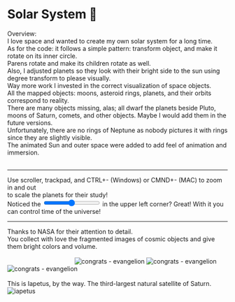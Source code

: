 # Solar System 💛

Overview:<br>
I love space and wanted to create my own solar system for a long time.<br>
As for the code: it follows a simple pattern: transform object, and make it rotate on its inner circle.<br>
Parens rotate and make its children rotate as well.<br>
Also, I adjusted planets so they look with their bright side to the sun using degree transform to please visually.<br>
Way more work I invested in the correct visualization of space objects.<br>
All the mapped objects: moons, asteroid rings, planets, and their orbits correspond to reality.<br>
There are many objects missing, alas; all dwarf the planets beside Pluto,<br>
moons of Saturn, comets, and other objects. Maybe I would add them in the future versions.<br>
Unfortunately, there are no rings of Neptune as nobody pictures it with rings since they are slightly visible.<br>
The animated Sun and outer space were added to add feel of animation and immersion.<br>
_<br>_
________________________________________________________________________________________________________
Use scroller, trackpad, and CTRL+- (Windows) or CMND+- (MAC) to zoom in and out <br>
to scale the planets for their study!<br>
Noticed the <input type="range"> in the upper left corner? Great! With it you can control time of the universe!<br>
________________________________________________________________________________________________________

Thanks to NASA for their attention to detail.<br>
You collect with love the fragmented images of cosmic objects and give them bright colors and volume.
<br>
<br>
&nbsp;&nbsp;&nbsp;&nbsp;&nbsp;&nbsp;&nbsp;&nbsp;&nbsp;&nbsp;&nbsp;&nbsp;&nbsp;&nbsp;&nbsp;&nbsp;&nbsp;&nbsp;&nbsp;&nbsp;&nbsp;&nbsp;&nbsp;&nbsp;&nbsp;&nbsp;&nbsp;&nbsp;&nbsp;&nbsp;&nbsp;&nbsp;&nbsp;&nbsp;&nbsp;&nbsp;&nbsp;&nbsp;&nbsp;![congrats - evangelion](https://i.giphy.com/media/s42W9v4peKmR2/giphy.gif)
![congrats - evangelion](https://media.giphy.com/media/DRd61Bpdxtxlu/giphy.gif)
![congrats - evangelion](https://media.giphy.com/media/xDqiPsVSWRVrq/giphy.gif)
<br>
<br>
This is Iapetus, by the way. The third-largest natural satellite of Saturn.
<br>
![iapetus](https://user-images.githubusercontent.com/25347909/38945607-aa7c1d90-433f-11e8-8c23-7e55cb5d724b.jpg)
